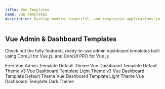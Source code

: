 ```yaml
---
title: Vue Templates
name: Vue Templates
description: Develop modern, beautiful, and responsive applications in half the time with high-performing and easy-to-customize vue admin panels to cover any requirement.
---
```



## Vue Admin & Dashboard Templates

Check out the fully-featured, ready-to-use admin dashboard templates built using CoreUI for Vue.js, and CoreUI PRO for Vue.js

<CRow>
  <CCol :md="6">
    <CCard class="mb-4">
      <CCardBody>
        <CLink class="text-decoration-none text-reset" href="https://coreui.io/product/free-vue-admin-template/" target="_blank">
          <CCardTitle>Free Vue Admin Template</CCardTitle>
          <CCardSubtitle class="mb-3 text-body-secondary">Default Theme</CCardSubtitle>
          <CImage class="rounded shadow-sm" fluid src="https://coreui.io/images/templates/coreui_free_1440.webp" alt=""/>
        </CLink>
      </CCardBody>
    </CCard>
  </CCol>
  <CCol :md="6">
    <CCard class="mb-4">
      <CCardBody>
        <CLink class="text-decoration-none text-reset" href="https://coreui.io/product/vue-dashboard-template/?theme=default-v3" target="_blank">
          <CCardTitle>Vue Dashboard Template</CCardTitle>
          <CCardSubtitle class="mb-3 text-body-secondary">Default Theme v3</CCardSubtitle>
          <CImage class="rounded shadow-sm" fluid src="https://coreui.io/images/templates/coreui_pro_default_v3_1440.webp" alt=""/>
        </CLink>
      </CCardBody>
    </CCard>
  </CCol>
  <CCol :md="6">
    <CCard class="mb-4">
      <CCardBody>
        <CLink class="text-decoration-none text-reset" href="https://coreui.io/product/vue-dashboard-template/?theme=light-v3" target="_blank">
          <CCardTitle>Vue Dashboard Template</CCardTitle>
          <CCardSubtitle class="mb-3 text-body-secondary">Light Theme v3</CCardSubtitle>
          <CImage class="rounded shadow-sm" fluid src="https://coreui.io/images/templates/coreui_pro_light_v3_1440.webp" alt=""/>
        </CLink>
      </CCardBody>
    </CCard>
  </CCol>
  <CCol :md="6">
    <CCard class="mb-4">
      <CCardBody>
        <CLink class="text-decoration-none text-reset" href="https://coreui.io/product/vue-dashboard-template/?theme=default" target="_blank">
          <CCardTitle>Vue Dashboard Template</CCardTitle>
          <CCardSubtitle class="mb-3 text-body-secondary">Default Theme</CCardSubtitle>
          <CImage class="rounded shadow-sm" fluid src="https://coreui.io/images/templates/coreui_pro_default_1440.webp" alt=""/>
        </CLink>
      </CCardBody>
    </CCard>
  </CCol>
  <CCol :md="6">
    <CCard class="mb-4">
      <CCardBody>
        <CLink class="text-decoration-none text-reset" href="https://coreui.io/product/vue-dashboard-template/?theme=light" target="_blank">
          <CCardTitle>Vue Dashboard Template</CCardTitle>
          <CCardSubtitle class="mb-3 text-body-secondary">Light Theme</CCardSubtitle>
          <CImage class="rounded shadow-sm" fluid src="https://coreui.io/images/templates/coreui_pro_light_1440.webp" alt=""/>
        </CLink>
      </CCardBody>
    </CCard>
  </CCol>
  <CCol :md="6">
    <CCard class="mb-4">
      <CCardBody>
        <CLink class="text-decoration-none text-reset" href="https://coreui.io/product/vue-dashboard-template/?theme=dark" target="_blank">
          <CCardTitle>Vue Dashboard Template</CCardTitle>
          <CCardSubtitle class="mb-3 text-body-secondary">Dark Theme</CCardSubtitle>
          <CImage class="rounded shadow-sm" fluid src="https://coreui.io/images/templates/coreui_pro_dark_1440.webp" alt=""/>
        </CLink>
      </CCardBody>
    </CCard>
  </CCol>
</CRow>